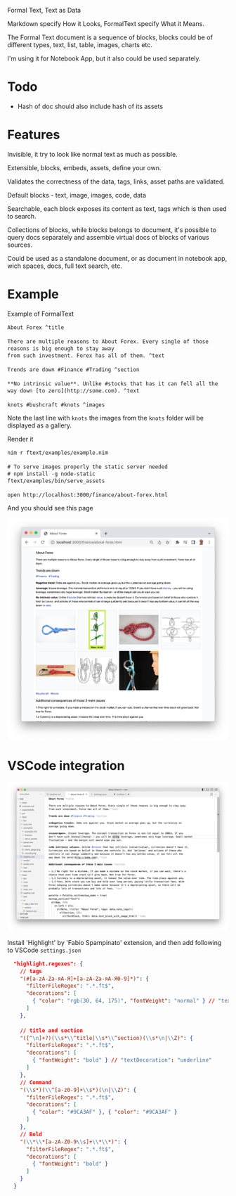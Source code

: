 Formal Text, Text as Data

Markdown specify How it Looks, FormalText specify What it Means.

The Formal Text document is a sequence of blocks, blocks could be of different types, text,
list, table, images, charts etc.

I'm using it for Notebook App, but it also could be used separately.

# Todo

- Hash of doc should also include hash of its assets

# Features

Invisible, it try to look like normal text as much as possible.

Extensible, blocks, embeds, assets, define your own.

Validates the correctness of the data, tags, links, asset paths are validated.

Default blocks - text, image, images, code, data

Searchable, each block exposes its content as text, tags which is then used to search.

Collections of blocks, while blocks belongs to document, it's possible to query docs separately
and assemble virtual docs of blocks of various sources.

Could be used as a standalone document, or as document in notebook app, wich spaces, docs, full text search,
etc.

# Example

Example of FormalText

```
About Forex ^title

There are multiple reasons to About Forex. Every single of those reasons is big enough to stay away
from such investment. Forex has all of them. ^text

Trends are down #Finance #Trading ^section

**No intrinsic value**. Unlike #stocks that has it can fell all the
way down [to zero](http://some.com). ^text

knots #bushcraft #knots ^images
```

Note the last line with `knots` the images from the `knots` folder will be displayed as a gallery.

Render it

```
nim r ftext/examples/example.nim

# To serve images properly the static server needed
# npm install -g node-static
ftext/examples/bin/serve_assets

open http://localhost:3000/finance/about-forex.html
```

And you should see this page

![](readme/static_page.png)

# VSCode integration

![](readme/vscode.png)

Install 'Highlight' by 'Fabio Spampinato' extension, and then add following to VSCode `settings.json`

```JSON
  "highlight.regexes": {
    // tags
    "(#[a-zA-Zа-яА-Я]+[a-zA-Zа-яА-Я0-9]*)": {
      "filterFileRegex": ".*.ft$",
      "decorations": [
        { "color": "rgb(30, 64, 175)", "fontWeight": "normal" } // "textDecoration": "underline"
      ]
    },

    // title and section
    "([^\n]+?)(\\s*\\^title|\\s*\\^section)(\\s*\n|\\Z)": {
      "filterFileRegex": ".*.ft$",
      "decorations": [
        { "fontWeight": "bold" } // "textDecoration": "underline"
      ]
    },
    // Command
    "(\\s*)(\\^[a-z0-9]+\\s*)(\n|\\Z)": {
      "filterFileRegex": ".*.ft$",
      "decorations": [
        { "color": "#9CA3AF" }, { "color": "#9CA3AF" }
      ]
    },
    // Bold
    "(\\*\\*[a-zA-Z0-9\\s]+\\*\\*)": {
      "filterFileRegex": ".*.ft$",
      "decorations": [
        { "fontWeight": "bold" }
      ]
    }
  }
```